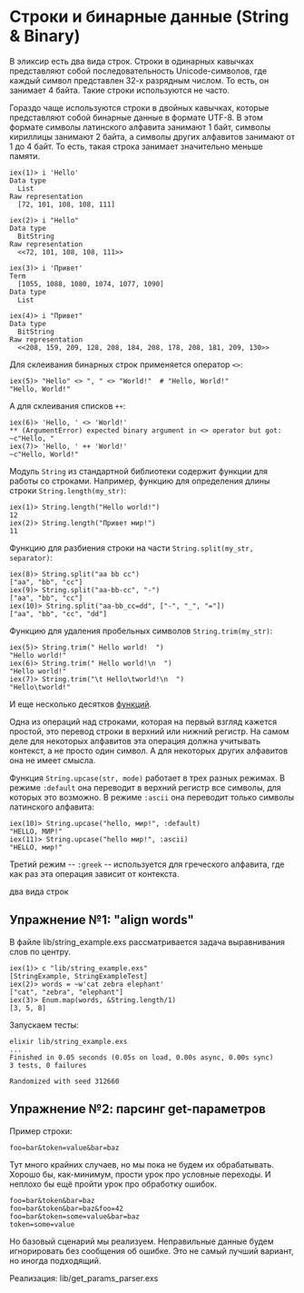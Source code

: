 # Строки и бинарные данные (String & Binary)

В эликсир есть два вида строк. Строки в одинарных кавычках представляют собой последовательность Unicode-символов, где каждый символ представлен 32-х разрядным числом. То есть, он занимает 4 байта. Такие строки используются не часто.

Гораздо чаще используются строки в двойных кавычках, которые представляют собой бинарные данные в формате UTF-8. В этом формате символы латинского алфавита занимают 1 байт, символы кириллицы занимают 2 байта, а символы других алфавитов занимают от 1 до 4 байт. То есть, такая строка занимает значительно меньше памяти.

```elixir-iex
iex(1)> i 'Hello'
Data type
  List
Raw representation
  [72, 101, 108, 108, 111]

iex(2)> i "Hello"
Data type
  BitString
Raw representation
  <<72, 101, 108, 108, 111>>

iex(3)> i 'Привет'
Term
  [1055, 1088, 1080, 1074, 1077, 1090]
Data type
  List

iex(4)> i "Привет"
Data type
  BitString
Raw representation
  <<208, 159, 209, 128, 208, 184, 208, 178, 208, 181, 209, 130>>
```

Для склеивания бинарных строк применяется оператор `<>`:

```elixir-iex
iex(5)> "Hello" <> ", " <> "World!"  # "Hello, World!"
"Hello, World!"
```

А для склеивания списков `++`:

```elixir-iex
iex(6)> 'Hello, ' <> 'World!'
** (ArgumentError) expected binary argument in <> operator but got: ~c"Hello, "
iex(7)> 'Hello, ' ++ 'World!'
~c"Hello, World!"
```

Модуль `String` из стандартной библиотеки содержит функции для работы со строками. Например, функцию для определения длины строки `String.length(my_str)`:

```elixir-iex
iex(1)> String.length("Hello world!")
12
iex(2)> String.length("Привет мир!")
11
```

Функцию для разбиения строки на части `String.split(my_str, separator)`:

```elixir-iex
iex(8)> String.split("aa bb cc")
["aa", "bb", "cc"]
iex(9)> String.split("aa-bb-cc", "-")
["aa", "bb", "cc"]
iex(10)> String.split("aa-bb_cc=dd", ["-", "_", "="])
["aa", "bb", "cc", "dd"]
```

Функцию для удаления пробельных символов `String.trim(my_str)`:

```elixir-iex
iex(5)> String.trim(" Hello world!  ")
"Hello world!"
iex(6)> String.trim(" Hello world!\n  ")
"Hello world!"
iex(7)> String.trim("\t Hello\tworld!\n  ")
"Hello\tworld!"
```

И еще несколько десятков [функций](https://hexdocs.pm/elixir/1.12/String.html#functions).

Одна из операций над строками, которая на первый взгляд кажется простой, это перевод строки в верхний или нижний регистр. На самом деле для некоторых алфавитов эта операция должна учитывать контекст, а не просто один символ. А для некоторых других алфавитов она не имеет смысла.

Функция `String.upcase(str, mode)` работает в трех разных режимах. В режиме `:default` она переводит в верхний регистр все символы, для которых это возможно. В режиме `:ascii` она переводит только символы латинского алфавита:

```elixir-iex
iex(10)> String.upcase("hello, мир!", :default)
"HELLO, МИР!"
iex(11)> String.upcase("hello мир!", :ascii)
"HELLO, мир!"
```

Третий режим -- `:greek` -- используется для греческого алфавита, где как раз эта операция зависит от контекста.

два вида строк


## Упражнение №1: "align words"

В файле lib/string_example.exs рассматривается задача выравнивания слов по центру.

```elixir-iex
iex(1)> c "lib/string_example.exs"
[StringExample, StringExampleTest]
iex(2)> words = ~w'cat zebra elephant'
["cat", "zebra", "elephant"]
iex(3)> Enum.map(words, &String.length/1)
[3, 5, 8]
```

Запускаем тесты:

```shell
elixir lib/string_example.exs
...
Finished in 0.05 seconds (0.05s on load, 0.00s async, 0.00s sync)
3 tests, 0 failures

Randomized with seed 312660
```

## Упражнение №2: парсинг get-параметров

Пример строки:

```
foo=bar&token=value&bar=baz
```

Тут много крайних случаев, но мы пока не будем их обрабатывать. Хорошо бы, как-минимум, прости урок про условные переходы. И неплохо бы ещё пройти урок про обработку ошибок.

```
foo=bar&token&bar=baz
foo=bar&token&bar=baz&foo=42
foo=bar&token=some=value&bar=baz
token=some=value
```

Но базовый сценарий мы реализуем. Неправильные данные будем игнорировать без сообщения об ошибке. Это не самый лучший вариант, но иногда подходящий.

Реализация:
lib/get_params_parser.exs

